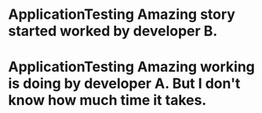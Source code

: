 # ApplicationTesting Amazing story started worked by developer B.

# ApplicationTesting Amazing working is doing by developer A. But I don't know how much time it takes.
